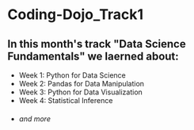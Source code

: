 # Coding-Dojo_Track1

## In this month's track **"Data Science Fundamentals"** we laerned about:

* Week 1: Python for Data Science
* Week 2: Pandas for Data Manipulation
* Week 3: Python for Data Visualization
* Week 4: Statistical Inference
* ###### and more

